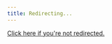 ```yaml
---
title: Redirecting...
---
```

<head>
<script>window.location.replace("https://join.slack.com/t/apachedruidworkspace/shared_invite/zt-2chtvw8br-sZMXi1jQI4sGTx9mlEBlmw")</script>
</head>

<a href ="https://join.slack.com/t/apachedruidworkspace/shared_invite/zt-2chtvw8br-sZMXi1jQI4sGTx9mlEBlmw">Click here if you're not redirected.</a>

